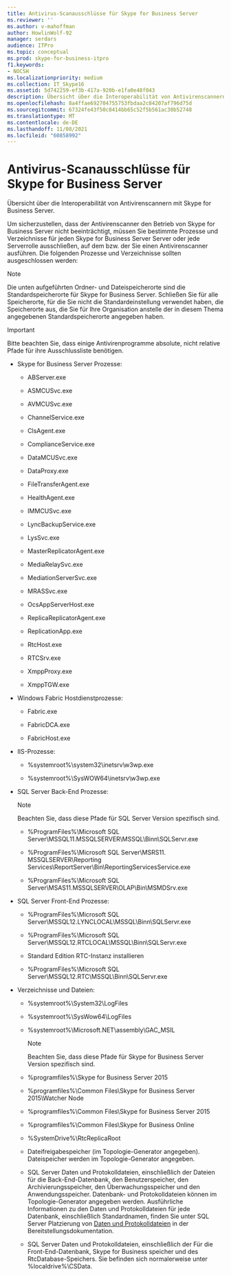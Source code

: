 ```yaml
---
title: Antivirus-Scanausschlüsse für Skype for Business Server
ms.reviewer: ''
ms.author: v-mahoffman
author: HowlinWolf-92
manager: serdars
audience: ITPro
ms.topic: conceptual
ms.prod: skype-for-business-itpro
f1.keywords:
- NOCSH
ms.localizationpriority: medium
ms.collection: IT_Skype16
ms.assetid: 5d742259-ef3b-417a-920b-e1fa0e48f043
description: Übersicht über die Interoperabilität von Antivirenscannern mit Skype for Business Server.
ms.openlocfilehash: 8a4ffae692704755753fbdaa2c84207af796d75d
ms.sourcegitcommit: 67324fe43f50c8414bb65c52f5b561ac30b52748
ms.translationtype: MT
ms.contentlocale: de-DE
ms.lasthandoff: 11/08/2021
ms.locfileid: "60858992"
---
```

# <a name="antivirus-scanning-exclusions-for-skype-for-business-server"></a>Antivirus-Scanausschlüsse für Skype for Business Server

Übersicht über die Interoperabilität von Antivirenscannern mit Skype for Business Server.

Um sicherzustellen, dass der Antivirenscanner den Betrieb von Skype for Business Server nicht beeinträchtigt, müssen Sie bestimmte Prozesse und Verzeichnisse für jeden Skype for Business Server Server oder jede Serverrolle ausschließen, auf dem bzw. der Sie einen Antivirenscanner ausführen. Die folgenden Prozesse und Verzeichnisse sollten ausgeschlossen werden:

> [!NOTE]
> Die unten aufgeführten Ordner- und Dateispeicherorte sind die Standardspeicherorte für Skype for Business Server. Schließen Sie für alle Speicherorte, für die Sie nicht die Standardeinstellung verwendet haben, die Speicherorte aus, die Sie für Ihre Organisation anstelle der in diesem Thema angegebenen Standardspeicherorte angegeben haben.

> [!IMPORTANT]
> Bitte beachten Sie, dass einige Antivirenprogramme absolute, nicht relative Pfade für ihre Ausschlussliste benötigen.

- Skype for Business Server Prozesse:

  - ABServer.exe

  - ASMCUSvc.exe

  - AVMCUSvc.exe

  - ChannelService.exe

  - ClsAgent.exe

  - ComplianceService.exe

  - DataMCUSvc.exe

  - DataProxy.exe

  - FileTransferAgent.exe

  - HealthAgent.exe

  - IMMCUSvc.exe
  
  - LyncBackupService.exe

  - LysSvc.exe

  - MasterReplicatorAgent.exe

  - MediaRelaySvc.exe

  - MediationServerSvc.exe

  - MRASSvc.exe

  - OcsAppServerHost.exe

  - ReplicaReplicatorAgent.exe

  - ReplicationApp.exe

  - RtcHost.exe

  - RTCSrv.exe

  - XmppProxy.exe

  - XmppTGW.exe

- Windows Fabric Hostdienstprozesse:

  - Fabric.exe

  - FabricDCA.exe

  - FabricHost.exe

- IIS-Prozesse:

  - %systemroot%\system32\inetsrv\w3wp.exe

  - %systemroot%\SysWOW64\inetsrv\w3wp.exe

- SQL Server Back-End Prozesse:

    > [!NOTE]
    > Beachten Sie, dass diese Pfade für SQL Server Version spezifisch sind.

  - %ProgramFiles%\Microsoft SQL Server\MSSQL11.MSSQLSERVER\MSSQL\Binn\SQLServr.exe

  - %ProgramFiles%\Microsoft SQL Server\MSRS11. MSSQLSERVER\Reporting Services\ReportServer\Bin\ReportingServicesService.exe

  - %ProgramFiles%\Microsoft SQL Server\MSAS11.MSSQLSERVER\OLAP\Bin\MSMDSrv.exe

- SQL Server Front-End Prozesse:

  - %ProgramFiles%\Microsoft SQL Server\MSSQL12.LYNCLOCAL\MSSQL\Binn\SQLServr.exe

  - %ProgramFiles%\Microsoft SQL Server\MSSQL12.RTCLOCAL\MSSQL\Binn\SQLServr.exe

  - Standard Edition RTC-Instanz installieren

  - %ProgramFiles%\Microsoft SQL Server\MSSQL12.RTC\MSSQL\Binn\SQLServr.exe

- Verzeichnisse und Dateien:

  - %systemroot%\System32\LogFiles

  - %systemroot%\SysWow64\LogFiles

  - %systemroot%\Microsoft.NET\assembly\GAC_MSIL

    > [!NOTE]
    > Beachten Sie, dass diese Pfade für Skype for Business Server Version spezifisch sind.

  - %programfiles%\Skype for Business Server 2015

  - %programfiles%\Common Files\Skype for Business Server 2015\Watcher Node

  - %programfiles%\Common Files\Skype for Business Server 2015

  - %programfiles%\Common Files\Skype for Business Online

  - %SystemDrive%\RtcReplicaRoot

  - Dateifreigabespeicher (im Topologie-Generator angegeben). Dateispeicher werden im Topologie-Generator angegeben.

  - SQL Server Daten und Protokolldateien, einschließlich der Dateien für die Back-End-Datenbank, den Benutzerspeicher, den Archivierungsspeicher, den Überwachungsspeicher und den Anwendungsspeicher. Datenbank- und Protokolldateien können im Topologie-Generator angegeben werden. Ausführliche Informationen zu den Daten und Protokolldateien für jede Datenbank, einschließlich Standardnamen, finden Sie unter SQL Server Platzierung von [Daten und Protokolldateien](/previous-versions/office/lync-server-2013/lync-server-2013-sql-server-data-and-log-file-placement) in der Bereitstellungsdokumentation.

  - SQL Server Daten und Protokolldateien, einschließlich der Für die Front-End-Datenbank, Skype for Business speicher und des RtcDatabase-Speichers. Sie befinden sich normalerweise unter %localdrive%\CSData.
